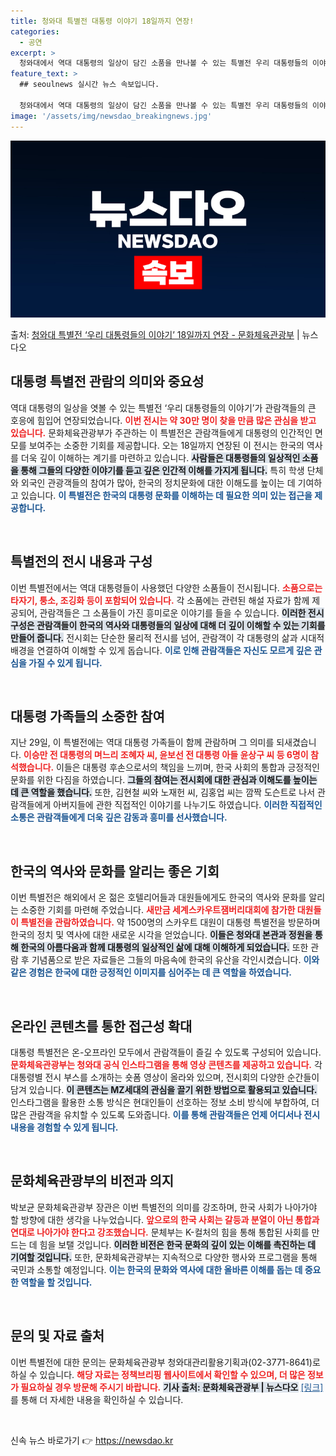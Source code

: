 ```yaml
---
title: 청와대 특별전 대통령 이야기 18일까지 연장!
categories:
  - 공연
excerpt: >
  청와대에서 역대 대통령의 일상이 담긴 소품을 만나볼 수 있는 특별전 우리 대통령들의 이야기가 관람객들의 뜨거…
feature_text: >
  ## seoulnews 실시간 뉴스 속보입니다.

  청와대에서 역대 대통령의 일상이 담긴 소품을 만나볼 수 있는 특별전 우리 대통령들의 이야기가 관람객들의 뜨거…
image: '/assets/img/newsdao_breakingnews.jpg'
---
```


![뉴스다오 속보](/assets/img/newsdao_breakingnews.jpg)

<p>출처: <a href="https://newsdao.kr/1666" rel="dofollow">청와대 특별전 ‘우리 대통령들의 이야기’ 18일까지 연장 - 문화체육관광부</a> | 뉴스다오</p>

<h2 data-ke-size="size26">대통령 특별전 관람의 의미와 중요성</h2>

<p data-ke-size="size16">역대 대통령의 일상을 엿볼 수 있는 특별전 ‘우리 대통령들의 이야기’가 관람객들의 큰 호응에 힘입어 연장되었습니다. <b><span style="color: #ee2323;">이번 전시는 약 30만 명이 찾을 만큼 많은 관심을 받고 있습니다.</span></b> 문화체육관광부가 주관하는 이 특별전은 관람객들에게 대통령의 인간적인 면모를 보여주는 소중한 기회를 제공합니다. 오는 18일까지 연장된 이 전시는 한국의 역사를 더욱 깊이 이해하는 계기를 마련하고 있습니다. <b><span style="background-color: #21538527;">사람들은 대통령들의 일상적인 소품을 통해 그들의 다양한 이야기를 듣고 깊은 인간적 이해를 가지게 됩니다.</span></b> 특히 학생 단체와 외국인 관광객들의 참여가 많아, 한국의 정치문화에 대한 이해도를 높이는 데 기여하고 있습니다. <b><span style="color: #1a5490;">이 특별전은 한국의 대통령 문화를 이해하는 데 필요한 의미 있는 접근을 제공합니다.</span></b></p>

<p data-ke-size="size16">&nbsp;</p>

<h2 data-ke-size="size26">특별전의 전시 내용과 구성</h2>

<p data-ke-size="size16">이번 특별전에서는 역대 대통령들이 사용했던 다양한 소품들이 전시됩니다. <b><span style="color: #ee2323;">소품으로는 타자기, 퉁소, 조깅화 등이 포함되어 있습니다.</span></b> 각 소품에는 관련된 해설 자료가 함께 제공되어, 관람객들은 그 소품들이 가진 흥미로운 이야기를 들을 수 있습니다. <b><span style="background-color: #21538527;">이러한 전시 구성은 관람객들이 한국의 역사와 대통령들의 일상에 대해 더 깊이 이해할 수 있는 기회를 만들어 줍니다.</span></b> 전시회는 단순한 물리적 전시를 넘어, 관람객이 각 대통령의 삶과 시대적 배경을 연결하여 이해할 수 있게 돕습니다. <b><span style="color: #1a5490;">이로 인해 관람객들은 자신도 모르게 깊은 관심을 가질 수 있게 됩니다.</span></b></p>

<p data-ke-size="size16">&nbsp;</p>

<h2 data-ke-size="size26">대통령 가족들의 소중한 참여</h2>

<p data-ke-size="size16">지난 29일, 이 특별전에는 역대 대통령 가족들이 함께 관람하며 그 의미를 되새겼습니다. <b><span style="color: #ee2323;">이승만 전 대통령의 며느리 조혜자 씨, 윤보선 전 대통령 아들 윤상구 씨 등 6명이 참석했습니다.</span></b> 이들은 대통령 후손으로서의 책임을 느끼며, 한국 사회의 통합과 긍정적인 문화를 위한 다짐을 하였습니다. <b><span style="background-color: #21538527;">그들의 참여는 전시회에 대한 관심과 이해도를 높이는 데 큰 역할을 했습니다.</span></b> 또한, 김현철 씨와 노재헌 씨, 김홍업 씨는 깜짝 도슨트로 나서 관람객들에게 아버지들에 관한 직접적인 이야기를 나누기도 하였습니다. <b><span style="color: #1a5490;">이러한 직접적인 소통은 관람객들에게 더욱 깊은 감동과 흥미를 선사했습니다.</span></b></p>

<p data-ke-size="size16">&nbsp;</p>

<h2 data-ke-size="size26">한국의 역사와 문화를 알리는 좋은 기회</h2>

<p data-ke-size="size16">이번 특별전은 해외에서 온 젊은 호텔리어들과 대원들에게도 한국의 역사와 문화를 알리는 소중한 기회를 마련해 주었습니다. <b><span style="color: #ee2323;">새만금 세계스카우트잼버리대회에 참가한 대원들이 특별전을 관람하였습니다.</span></b> 약 1500명의 스카우트 대원이 대통령 특별전을 방문하며 한국의 정치 및 역사에 대한 새로운 시각을 얻었습니다. <b><span style="background-color: #21538527;">이들은 청와대 본관과 정원을 통해 한국의 아름다움과 함께 대통령의 일상적인 삶에 대해 이해하게 되었습니다.</span></b> 또한 관람 후 기념품으로 받은 자료들은 그들의 마음속에 한국의 유산을 각인시켰습니다. <b><span style="color: #1a5490;">이와 같은 경험은 한국에 대한 긍정적인 이미지를 심어주는 데 큰 역할을 하였습니다.</span></b></p>

<p data-ke-size="size16">&nbsp;</p>

<h2 data-ke-size="size26">온라인 콘텐츠를 통한 접근성 확대</h2>

<p data-ke-size="size16">대통령 특별전은 온-오프라인 모두에서 관람객들이 즐길 수 있도록 구성되어 있습니다. <b><span style="color: #ee2323;">문화체육관광부는 청와대 공식 인스타그램을 통해 영상 콘텐츠를 제공하고 있습니다.</span></b> 각 대통령별 전시 부스를 소개하는 숏폼 영상이 올라와 있으며, 전시회의 다양한 순간들이 담겨 있습니다. <b><span style="background-color: #21538527;">이 콘텐츠는 MZ세대의 관심을 끌기 위한 방법으로 활용되고 있습니다.</span></b> 인스타그램을 활용한 소통 방식은 현대인들이 선호하는 정보 소비 방식에 부합하여, 더 많은 관람객을 유치할 수 있도록 도와줍니다. <b><span style="color: #1a5490;">이를 통해 관람객들은 언제 어디서나 전시 내용을 경험할 수 있게 됩니다.</span></b></p>

<p data-ke-size="size16">&nbsp;</p>

<h2 data-ke-size="size26">문화체육관광부의 비전과 의지</h2>

<p data-ke-size="size16">박보균 문화체육관광부 장관은 이번 특별전의 의미를 강조하며, 한국 사회가 나아가야 할 방향에 대한 생각을 나누었습니다. <b><span style="color: #ee2323;">앞으로의 한국 사회는 갈등과 분열이 아닌 통합과 연대로 나아가야 한다고 강조했습니다.</span></b> 문체부는 K-컬처의 힘을 통해 통합된 사회를 만드는 데 힘을 보탤 것입니다. <b><span style="background-color: #21538527;">이러한 비전은 한국 문화의 깊이 있는 이해를 촉진하는 데 기여할 것입니다.</span></b> 또한, 문화체육관광부는 지속적으로 다양한 행사와 프로그램을 통해 국민과 소통할 예정입니다. <b><span style="color: #1a5490;">이는 한국의 문화와 역사에 대한 올바른 이해를 돕는 데 중요한 역할을 할 것입니다.</span></b></p>

<p data-ke-size="size16">&nbsp;</p>

<h2 data-ke-size="size26">문의 및 자료 출처</h2>

<p data-ke-size="size16">이번 특별전에 대한 문의는 문화체육관광부 청와대관리활용기획과(02-3771-8641)로 하실 수 있습니다. <b><span style="color: #ee2323;">해당 자료는 정책브리핑 웹사이트에서 확인할 수 있으며, 더 많은 정보가 필요하실 경우 방문해 주시기 바랍니다.</span></b> <b><span style="background-color: #21538527;">기사 출처: 문화체육관광부 | 뉴스다오</span></b> <a href="https://newsdao.kr/1666" style="color: #1a5490;">[링크]</a>를 통해 더 자세한 내용을 확인하실 수 있습니다.</p>

<p data-ke-size="size16">&nbsp;</p> 

신속 뉴스 바로가기 👉 <a href="https://newsdao.kr" rel="dofollow">https://newsdao.kr</a>


